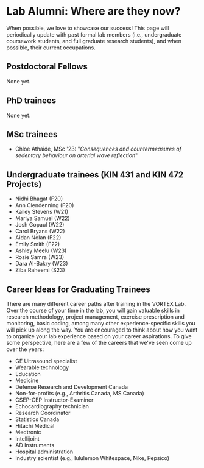 # Lab Alumni: Where are they now?
When possible, we love to showcase our success! This page will periodically update with past formal lab members (i.e., undergraduate coursework students, and full graduate research students), and when possible, their current occupations.

## Postdoctoral Fellows
None yet.

## PhD trainees
None yet.

## MSc trainees
* Chloe Athaide, MSc '23: "*Consequences and countermeasures of sedentary behaviour on arterial wave reflection*"

## Undergraduate trainees (KIN 431 and KIN 472 Projects)
* Nidhi Bhagat (F20)
* Ann Clendenning (F20)
* Kailey Stevens (W21)
* Mariya Samuel (W22)
* Josh Gopaul (W22)
* Carol Bryans (W22)
* Aidan Nolan (F22)
* Emily Smith (F22)
* Ashley Meelu (W23)
* Rosie Samra (W23)
* Dara Al-Bakry (W23)
* Ziba Raheemi (S23)

## Career Ideas for Graduating Trainees
There are many different career paths after training in the VORTEX Lab. Over the course of your time in the lab, you will gain valuable skills in research methodology, project management, exercise prescription and monitoring, basic coding, among many other experience-specific skills you will pick up along the way. You are encouraged to think about how you want to organize your lab experience based on your career aspirations. To give some perspective, here are a few of the careers that we've seen come up over the years:
* GE Ultrasound specialist
* Wearable technology
* Education
* Medicine
* Defense Research and Development Canada
* Non-for-profits (e.g., Arthritis Canada, MS Canada)
* CSEP-CEP Instructor-Examiner
* Echocardiography technician
* Research Coordinator
* Statistics Canada
* Hitachi Medical
* Medtronic
* Intellijoint
* AD Instruments
* Hospital administration
* Industry scientist (e.g., lululemon Whitespace, Nike, Pepsico)
